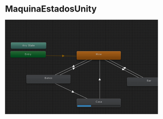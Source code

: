 # MaquinaEstadosUnity

<p align="center"><img src="https://github.com/MoonAntonio/MaquinaEstadosUnity/blob/master/res/prev.gif?raw=true"></p>
